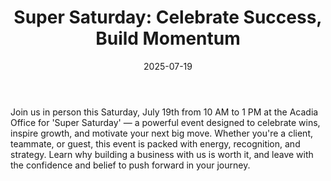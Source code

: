 ---
layout: layouts/event.njk
title: "Super Saturday: Celebrate Success, Build Momentum"
hero_heading: "Super Saturday: Celebrate Success, Build Momentum"
subheading: "Join us in person this Saturday, July 19th from 10 AM to 1 PM at the Acadia Office for 'Super Saturday' — a powerful event designed to celebrate wins, inspire g"
date: "2025-07-19"
time: "10:00 – 13:00"
event_location: "Acadia Office"
category: "EVENT"
audience: ["CLIENTS","TEAM","GUESTS"]
training_format: ["INPERSON"]
tone: "Motivational"
source: "GPT"
social_post: "🎉 Super Saturday is here! Join us July 19, 10 AM–1 PM @ Acadia Office for an in-person event packed with recognition, motivation, and tools to help you grow. Bring your team, invite guests, and experience why 5 years of focus is worth 40 years of freedom. #SuperSaturday #BuildBelief #TeamMomentum"
sms_team: "🔥 TEAM: Don’t miss 'Super Saturday' this Sat, 10 AM–1 PM @ Acadia Office! Recognition, belief-building, and momentum. Bring guests & show them what we’re about."
sms_client: "🚀 This Saturday, 10 AM–1 PM @ Acadia Office: 'Super Saturday' is on! Celebrate success, learn why building a business is worth it, and get inspired. RSVP now!"
schedule_id: "c82d581c-ceb8-4b24-8a00-09bd12c267ea"
body: >
  Join us in person this Saturday, July 19th from 10 AM to 1 PM at the Acadia Office for 'Super Saturday' — a powerful event designed to celebrate wins, inspire growth, and motivate your next big move. Whether you're a client, teammate, or guest, this event is packed with energy, recognition, and strategy. Learn why building a business with us is worth it, and leave with the confidence and belief to push forward in your journey.

features:
  - "Join us in person this Saturday, July 19th from 10 AM to 1 PM at the Acadia Office for 'Super Saturday' — a powerful event designed to celebrate wins, inspire growth, and motivate your next big move. Whether you're a client, teammate, or guest, this event is packed with energy, recognition, and strategy. Learn why building a business with us is worth it, and leave with the confidence and belief to push forward in your journey."
  - "Live training, recognition, and belief-building."
  - "Register Now and bring someone who needs to see what’s possible!"
cta: "Register Now and bring someone who needs to see what’s possible!"
registration_iframe: ""
webhook_url: ""
guest_name: ""
guest_title: ""
guest_photo: ""
guest_bio: ""
segments:
  - title: "Open"
    trainer_name: "TBD "
    duration_minutes: 0
  - title: "Close"
    trainer_name: "TBD "
    duration_minutes: 0
---